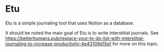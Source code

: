 # Etu

Etu is a simple journaling tool that uses Notion as a database.

It should be noted the main goal of Etu is to write interstitial journals. See https://betterhumans.pub/replace-your-to-do-list-with-interstitial-journaling-to-increase-productivity-4e43109d15ef for more on this topic.
